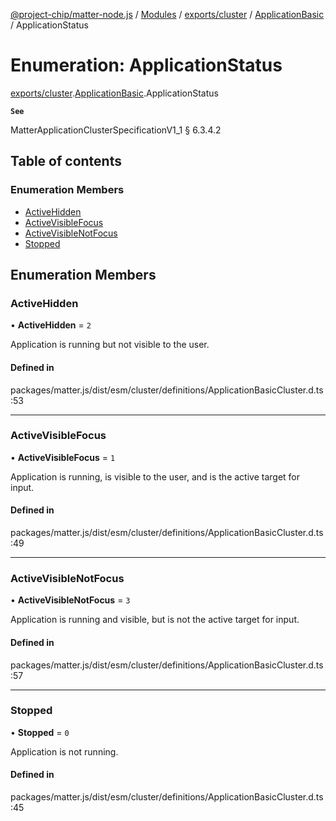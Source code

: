 [@project-chip/matter-node.js](../README.md) / [Modules](../modules.md) / [exports/cluster](../modules/exports_cluster.md) / [ApplicationBasic](../modules/exports_cluster.ApplicationBasic.md) / ApplicationStatus

# Enumeration: ApplicationStatus

[exports/cluster](../modules/exports_cluster.md).[ApplicationBasic](../modules/exports_cluster.ApplicationBasic.md).ApplicationStatus

**`See`**

MatterApplicationClusterSpecificationV1_1 § 6.3.4.2

## Table of contents

### Enumeration Members

- [ActiveHidden](exports_cluster.ApplicationBasic.ApplicationStatus.md#activehidden)
- [ActiveVisibleFocus](exports_cluster.ApplicationBasic.ApplicationStatus.md#activevisiblefocus)
- [ActiveVisibleNotFocus](exports_cluster.ApplicationBasic.ApplicationStatus.md#activevisiblenotfocus)
- [Stopped](exports_cluster.ApplicationBasic.ApplicationStatus.md#stopped)

## Enumeration Members

### ActiveHidden

• **ActiveHidden** = ``2``

Application is running but not visible to the user.

#### Defined in

packages/matter.js/dist/esm/cluster/definitions/ApplicationBasicCluster.d.ts:53

___

### ActiveVisibleFocus

• **ActiveVisibleFocus** = ``1``

Application is running, is visible to the user, and is the active target for input.

#### Defined in

packages/matter.js/dist/esm/cluster/definitions/ApplicationBasicCluster.d.ts:49

___

### ActiveVisibleNotFocus

• **ActiveVisibleNotFocus** = ``3``

Application is running and visible, but is not the active target for input.

#### Defined in

packages/matter.js/dist/esm/cluster/definitions/ApplicationBasicCluster.d.ts:57

___

### Stopped

• **Stopped** = ``0``

Application is not running.

#### Defined in

packages/matter.js/dist/esm/cluster/definitions/ApplicationBasicCluster.d.ts:45
